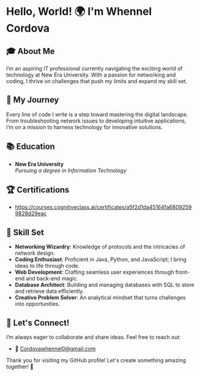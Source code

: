 # Hello, World! 🌍 I'm Whennel Cordova

## 🎓 About Me
I’m an aspiring IT professional currently navigating the exciting world of technology at New Era University. With a passion for networking and coding, I thrive on challenges that push my limits and expand my skill set.

## 🌟 My Journey
Every line of code I write is a step toward mastering the digital landscape. From troubleshooting network issues to developing intuitive applications, I’m on a mission to harness technology for innovative solutions.

## 📚 Education
- **New Era University**  
  *Pursuing a degree in Information Technology*  

## 🏆 Certifications
- https://courses.cognitiveclass.ai/certificates/a5f2d1da45164fa68092599828d29eac

## 🔧 Skill Set
- **Networking Wizardry**: Knowledge of protocols and the intricacies of network design.
- **Coding Enthusiast**: Proficient in Java, Python, and JavaScript; I bring ideas to life through code.
- **Web Development**: Crafting seamless user experiences through front-end and back-end magic.
- **Database Architect**: Building and managing databases with SQL to store and retrieve data efficiently.
- **Creative Problem Solver**: An analytical mindset that turns challenges into opportunities.

## 💬 Let's Connect!
I’m always eager to collaborate and share ideas. Feel free to reach out:
- 📧 Cordovawhennel0@gmail.com




Thank you for visiting my GitHub profile! Let's create something amazing together! 🚀
